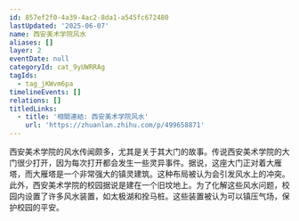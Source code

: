 ```yaml
---
id: 857ef2f0-4a39-4ac2-8da1-a545fc672480
lastUpdated: '2025-06-07'
name: 西安美术学院风水
aliases: []
layer: 2
eventDate: null
categoryId: cat_9yUWRRAg
tagIds:
  - tag_jKWvm6pa
timelineEvents: []
relations: []
titledLinks:
  - title: '相關連結: 西安美术学院风水'
    url: 'https://zhuanlan.zhihu.com/p/499658871'
---
```

西安美术学院的风水传闻颇多，尤其是关于其大门的故事。传说西安美术学院的大门很少打开，因为每次打开都会发生一些灵异事件。据说，这座大门正对着大雁塔，而大雁塔是一个非常强大的镇灵建筑。这种布局被认为会引发风水上的冲突。此外，西安美术学院的校园据说是建在一个旧坟地上。为了化解这些风水问题，校园内设置了许多风水装置，如太极湖和拴马桩。这些装置被认为可以镇压气场，保护校园的平安。
